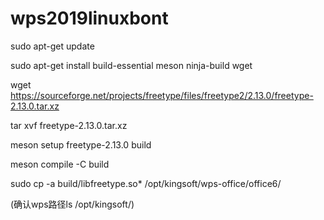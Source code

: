 # wps2019linuxbont



sudo apt-get update


sudo apt-get install build-essential meson ninja-build wget


wget https://sourceforge.net/projects/freetype/files/freetype2/2.13.0/freetype-2.13.0.tar.xz


tar xvf freetype-2.13.0.tar.xz


meson setup freetype-2.13.0 build


meson compile -C build


sudo cp -a build/libfreetype.so* /opt/kingsoft/wps-office/office6/


(确认wps路径ls /opt/kingsoft/)
